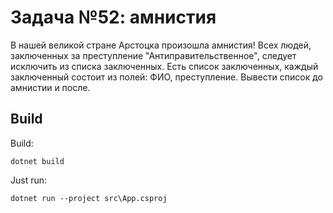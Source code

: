 ﻿# Задача №52: амнистия
В нашей великой стране Арстоцка произошла амнистия!
Всех людей, заключенных за преступление "Антиправительственное", следует исключить из списка заключенных.
Есть список заключенных, каждый заключенный состоит из полей: ФИО, преступление.
Вывести список до амнистии и после.

## Build

Build:
```
dotnet build
```

Just run:
```
dotnet run --project src\App.csproj
```
